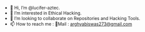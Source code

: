 - 👋 Hi, I’m @lucifer-aztec.
- 👀 I’m interested in Ethical Hacking.
- 💞️ I’m looking to collaborate on Repositories and Hacking Tools.
- 📫 How to reach me : 📩Mail : arghyabiswas273@gmail.com

<!---
lucifer-aztec/lucifer-aztec is a ✨ special ✨ repository because its `README.md` (this file) appears on your GitHub profile.
You can click the Preview link to take a look at your changes.
--->
